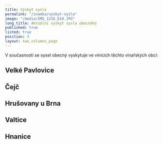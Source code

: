 ```yaml
---
title: Výskyt sysla
permalink: "/znamka/vyskyt-sysla"
image: "/media/IMG_1216_610.JPG"
long_title: Aktuální výskyt sysla obecného
published: true
listed: true
position: 3
layout: two_columns_page
---
```

V současnosti se sysel obecný vyskytuje ve vinicích těchto vinařských
obcí:

## Velké Pavlovice

## Čejč

## Hrušovany u Brna

## Valtice

## Hnanice
